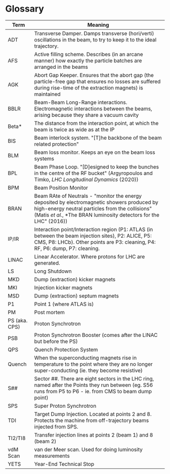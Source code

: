 # Glossary

| Term | Meaning |
|  --- |   ---   |
| ADT | Transverse Damper. Damps transverse (hori/verti) oscillations in the beam, to try to keep it to the ideal trajectory. |
| AFS | Active filling scheme. Describes (in an arcane manner) how exactly the particle batches are arranged in the beams |
| AGK | Abort Gap Keeper. Ensures that the abort gap (the particle-free gap that ensures no losses are suffered during rise-time of the extraction magnets) is maintained |
| BBLR | Beam-Beam Long-Range interactions. Electromagnetic interactions between the beams, arising because they share a vacuum cavity |
| Beta* | The distance from the interaction point, at which the beam is twice as wide as at the IP |
| BIS | Beam interlock system. "[T]he backbone of the beam related protection" |
| BLM | Beam loss monitor. Keeps an eye on the beam loss systems |
| BPL | Beam Phase Loop. "[D]esigned to keep the bunches in the centre of the RF bucket" (Argyropoulos and Timko, *LHC Longitudinal Dynamics* (2020)) |
| BPM | Beam Position Monitor |
| BRAN | Beam RAte of Neutrals - "monitor the energy deposited by electromagnetic showers produced by high-energy neutral particles from the collisions" (Matis *et al.*, *The BRAN luminosity detectors for the LHC" (2016)) |
| IP/IR | Interaction point/Interaction region (P1: ATLAS (in between the beam injection sites), P2: ALICE, P5: CMS, P8: LHCb). Other points are P3: cleaning, P4: RF, P6: dump, P7: cleaning. |
| LINAC | Linear Accelerator. Where protons for LHC are generated. |
| LS | Long Shutdown |
| MKD | Dump (extraction) kicker magnets |
| MKI | Injection kicker magnets |
| MSD | Dump (extraction) septum magnets |
| P1 | Point 1 (where ATLAS is) |
| PM | Post mortem |
| PS (aka. CPS) | Proton Synchrotron |
| PSB | Proton Synchrotron Booster (comes after the LINAC but before the PS) | 
| QPS | Quench Protection System |
| Quench | When the superconducting magnets rise in temperature to the point where they are no longer super-conducting (ie. they become resistive) |
| S## | Sector ##. There are eight sectors in the LHC ring, named after the Points they run between (eg. S56 runs from P5 to P6 - ie. from CMS to beam dump point) |
| SPS | Super Proton Synchrotron |
| TDI | Target Dump Injection. Located at points 2 and 8. Protects the machine from off-trajectory beams injected from SPS. |
| TI2/TI8 | Transfer injection lines at points 2 (beam 1) and 8 (beam 2) |
| vdM Scan | van der Meer scan. Used for doing luminosity measurements |
| YETS | Year-End Technical Stop |